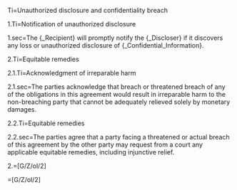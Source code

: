 Ti=Unauthorized disclosure and confidentiality breach
	
1.Ti=Notification of unauthorized disclosure

1.sec=The {_Recipient} will <span class="highlight">promptly notify</span> the {_Discloser} if it discovers any loss or unauthorized disclosure of {_Confidential_Information}.

2.Ti=Equitable remedies

2.1.Ti=Acknowledgment of irreparable harm

2.1.sec=The parties acknowledge that breach or threatened breach of any of the obligations in this agreement would result in <span class="highlight">irreparable harm</span> to the non-breaching party <span class="highlight">that cannot be adequately relieved solely by monetary damages</span>.

2.2.Ti=Equitable remedies

2.2.sec=The parties agree that a party facing a threatened or actual breach of this agreement by the other party may request from a court <span class="highlight">any applicable equitable remedies</span>, including injunctive relief.

2.=[G/Z/ol/2]

=[G/Z/ol/2]
